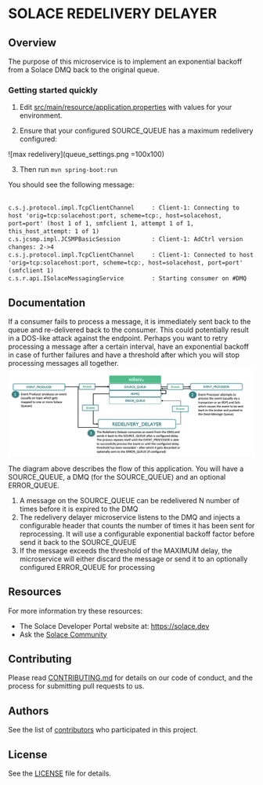 # SOLACE REDELIVERY DELAYER 

## Overview
The purpose of this microservice is to implement an exponential backoff from a Solace DMQ back to the original queue.



### Getting started quickly
1. Edit [src/main/resource/application.properties](src/main/resources/application.properties) with values for your environment.

2. Ensure that your configured SOURCE_QUEUE has a maximum redelivery configured:

![max redelivery](queue_settings.png =100x100)


3. Then run `mvn spring-boot:run`

You should see the following message:

```

c.s.j.protocol.impl.TcpClientChannel     : Client-1: Connecting to host 'orig=tcp:solacehost:port, scheme=tcp:, host=solacehost, port=port' (host 1 of 1, smfclient 1, attempt 1 of 1, this_host_attempt: 1 of 1)
c.s.jcsmp.impl.JCSMPBasicSession         : Client-1: AdCtrl version changes: 2->4
c.s.j.protocol.impl.TcpClientChannel     : Client-1: Connected to host 'orig=tcp:solacehost:port, scheme=tcp:, host=solacehost, port=port' (smfclient 1)
c.s.r.api.ISolaceMessagingService        : Starting consumer on #DMQ

```

## Documentation

If a consumer fails to process a message, it is immediately sent back to the queue and re-delivered back to the consumer.
This could potentially result in a DOS-like attack against the endpoint. Perhaps you want to retry processing a
message after a certain interval, have an exponential backoff in case of further failures and have a threshold after which
you will stop processing messages all together.
![workflow](solace-redelivery-workflow.png)

The diagram above describes the flow of this application. You will have a SOURCE_QUEUE, a DMQ (for the SOURCE_QUEUE) and an optional ERROR_QUEUE.

1. A message on the SOURCE_QUEUE can be redelivered N number of times before it is expired to the DMQ
2. The redelivery delayer microservice listens to the DMQ and injects a configurable header that counts the number
of times it has been sent for reprocessing. It will use a configurable exponential backoff factor before send it back to
the SOURCE_QUEUE   
3. If the message exceeds the threshold of the MAXIMUM delay, the microservice will either discard the message or send it to
an optionally configured ERROR_QUEUE for processing


## Resources

For more information try these resources:

- The Solace Developer Portal website at: https://solace.dev
- Ask the [Solace Community](https://solace.community)

## Contributing

Please read [CONTRIBUTING.md](CONTRIBUTING.md) for details on our code of conduct, and the process for submitting pull requests to us.

## Authors

See the list of [contributors](https://github.com/TKTheTechie/solace-redelivery-delayer/graphs/contributors) who participated in this project.

## License

See the [LICENSE](LICENSE) file for details.